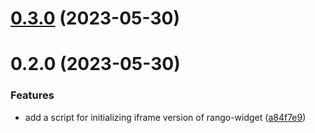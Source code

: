 # [0.3.0](https://github.com/rango-exchange/rango-client/compare/widget-iframe@0.2.0...widget-iframe@0.3.0) (2023-05-30)



# 0.2.0 (2023-05-30)


### Features

* add a script for initializing iframe version of rango-widget ([a84f7e9](https://github.com/rango-exchange/rango-client/commit/a84f7e98d7a5c813d97b1f8a1322790f4b18c313))




